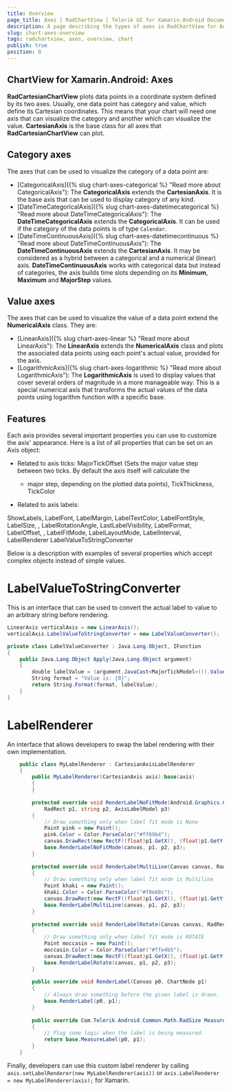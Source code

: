 ```yaml
---
title: Overview
page_title: Axes | RadChartView | Telerik UI for Xamarin.Android Documentation
description: A page describing the types of axes in RadChartView for Android. This article explains the most important things you need to know about the different axes types.
slug: chart-axes-overview
tags: radchartview, axes, overview, chart
publish: true
position: 0
---
```


## ChartView for Xamarin.Android: Axes

**RadCartesianChartView** plots data points in a coordinate system defined by its two axes. Usually, one data point has category and value, which define its Cartesian coordinates. This means that your chart will need one axis that can visualize the category and another which can visualize the value. **CartesianAxis** is the base class for all axes that **RadCartesianChartView** can plot.

## Category axes

The axes that can be used to visualize the category of a data point are:

* [CategoricalAxis]({% slug chart-axes-categorical %} "Read more about CategoricalAxis"): The **CategoricalAxis** extends the **CartesianAxis**. It is the base axis that can be used to display category of any kind.
* [DateTimeCategoricalAxis]({% slug chart-axes-datetimecategorical %} "Read more about DateTimeCategoricalAxis"): The **DateTimeCategoricalAxis** extends the **CategoricalAxis**. It can be used if the category of the data points is of type `Calendar`.
* [DateTimeContinuousAxis]({% slug chart-axes-datetimecontinuous %} "Read more about DateTimeContinuousAxis"): The **DateTimeContinuousAxis** extends the **CartesianAxis**. It may be considered as a hybrid between a categorical and a numerical (linear) axis. **DateTimeContinuousAxis** works with categorical data but instead of categories, the axis builds time slots depending on its **Minimum**, **Maximum** and **MajorStep** values.

## Value axes

The axes that can be used to visualize the value of a data point extend the **NumericalAxis** class. They are:

* [LinearAxis]({% slug chart-axes-linear %} "Read more about LinearAxis"): The **LinearAxis** extends the **NumericalAxis** class and plots the associated data points using each point's actual value, provided for the axis.
* [LogarithmicAxis]({% slug chart-axes-logarithmic %} "Read more about LogarithmicAxis"): The **LogarithmicAxis** is used to display values that cover several orders of magnitude in a more manageable way. This is a special numerical axis that transforms the actual values of the data points using logarithm function with a specific base.

## Features

Each axis provides several important properties you can use to customize the axis' appearance. Here is a list of all properties that can be set on an Axis object:

* Related to axis ticks: MajorTickOffset (Sets the major value step between two ticks. By default the axis itself will calculate the
     * major step, depending on the plotted data points), TickThickness, TickColor

* Related to axis labels:

ShowLabels, LabelFont, LabelMargin, LabelTextColor, LabelFontStyle, LabelSize, , LabelRotationAngle, LastLabelVisibility, LabelFormat, LabelOffset, , LabelFitMode, LabelLayoutMode, LabelInterval, LabelRenderer
LabelValueToStringConverter

Below is a description with examples of several properties which accept complex objects instead of simple values.

# LabelValueToStringConverter
This is an interface that can be used to convert the actual label to value to an arbitrary string before rendering.

```C#
LinearAxis verticalAxis = new LinearAxis();
verticalAxis.LabelValueToStringConverter = new LabelValueConverter();

private class LabelValueConverter : Java.Lang.Object, IFunction
{
	public Java.Lang.Object Apply(Java.Lang.Object argument)
	{
		double labelValue = (argument.JavaCast<MajorTickModel>()).Value();
		String format = "Value is: {0}";
		return String.Format(format, labelValue);
	}
}
```

# LabelRenderer
An interface that allows developers to swap the label rendering with their own implementation.

```C#
	public class MyLabelRenderer : CartesianAxisLabelRenderer
	{
		public MyLabelRenderer(CartesianAxis axis):base(axis)
		{
		}
	
		protected override void RenderLabelNoFitMode(Android.Graphics.Canvas canvas,
			RadRect p1, string p2, AxisLabelModel p3)
		{
			// Draw something only when label fit mode is None
			Paint pink = new Paint();
			pink.Color = Color.ParseColor("#ff69b4");
			canvas.DrawRect(new RectF((float)p1.GetX(), (float)p1.GetY(), (float)p1.Right, (float)p1.Bottom), pink);
			base.RenderLabelNoFitMode(canvas, p1, p2, p3);
		}
	
		protected override void RenderLabelMultiLine(Canvas canvas, RadRect p1, string p2, AxisLabelModel p3)
		{
			// Draw something only when label fit mode is Multiline
			Paint khaki = new Paint();
			khaki.Color = Color.ParseColor("#f0e68c");
			canvas.DrawRect(new RectF((float)p1.GetX(), (float)p1.GetY(), (float)p1.Right, (float)p1.Bottom), khaki);
			base.RenderLabelMultiLine(canvas, p1, p2, p3);
		}
	
		protected override void RenderLabelRotate(Canvas canvas, RadRect p1, string p2, AxisLabelModel p3)
		{
			// Draw something only when label fit mode is ROTATE
			Paint moccasin = new Paint();
			moccasin.Color = Color.ParseColor("#ffe4b5");
			canvas.DrawRect(new RectF((float)p1.GetX(), (float)p1.GetY(), (float)p1.Right, (float)p1.Bottom), moccasin);
			base.RenderLabelRotate(canvas, p1, p2, p3);
		}
	
		public override void RenderLabel(Canvas p0, ChartNode p1)
		{
			// Always draw something before the given label is drawn.
			base.RenderLabel(p0, p1);
		}
	
		public override Com.Telerik.Android.Common.Math.RadSize MeasureLabel(AxisLabelModel p0, Java.Lang.Object p1)
		{
			// Plug some logic when the label is being measured.
			return base.MeasureLabel(p0, p1);
		}
	}
```

Finally, developers can use this custom label renderer by calling `axis.setLabelRenderer(new MyLabelRenderer(axis))` or `axis.LabelRenderer = new MyLabelRenderer(axis);` for Xamarin.

